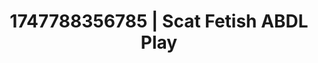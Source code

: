 ---
categories:
- Creampie
- Roleplay fantasies
- Office affair
- Giantess fetish
- Hands behind back
image: /assets/images/1747788356785.jpg
layout: post
seo:
  description: Featured content with artistic ABDL Play, Scat Fetish. HD images available.
  keywords: ABDL Play, Scat Fetish
  og_image: /assets/images/1747788356785.jpg
  schema_type: VisualArtwork
tags:
- ABDL Play
- '#1747788356785'
- Scat Fetish
title: 1747788356785 | Scat Fetish ABDL Play
---